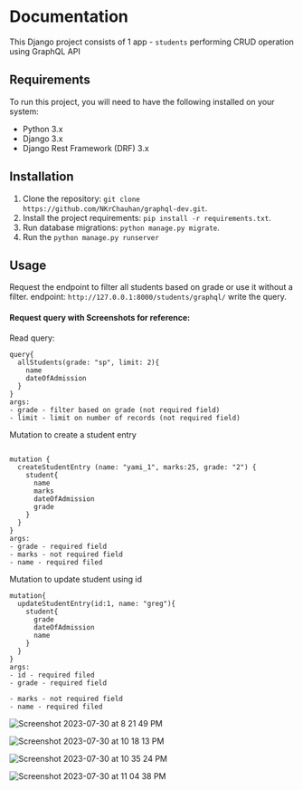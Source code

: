 # Documentation

This Django project consists of 1 app - `students` performing CRUD operation using GraphQL API

## Requirements

To run this project, you will need to have the following installed on your system:

- Python 3.x
- Django 3.x
- Django Rest Framework (DRF) 3.x

## Installation

1. Clone the repository: `git clone https://github.com/NKrChauhan/graphql-dev.git`.
2. Install the project requirements: `pip install -r requirements.txt`.
3. Run database migrations: `python manage.py migrate`.
4. Run the `python manage.py runserver`

## Usage

Request the endpoint to filter all students based on grade or use it without a filter.
endpoint: `http://127.0.0.1:8000/students/graphql/`
write the query.

#### Request query with Screenshots for reference:

 Read query:
```
query{
  allStudents(grade: "sp", limit: 2){
    name
    dateOfAdmission
  }
}
args:
- grade - filter based on grade (not required field)
- limit - limit on number of records (not required field)
```
Mutation to create a student entry
```

mutation {
  createStudentEntry (name: "yami_1", marks:25, grade: "2") {
    student{
      name
      marks
      dateOfAdmission
      grade
    }
  }
}
args:
- grade - required field
- marks - not required field
- name - required filed 
```
Mutation to update student using id
```
mutation{
  updateStudentEntry(id:1, name: "greg"){
    student{
      grade
      dateOfAdmission
      name
    }
  }
}
args:
- id - required filed 
- grade - required field

- marks - not required field
- name - required filed 
```

![Screenshot 2023-07-30 at 8 21 49 PM](https://github.com/NKrChauhan/graphql-dev/assets/40715943/c3dea994-6938-4694-87e6-6fc5dfa07d6e) 

![Screenshot 2023-07-30 at 10 18 13 PM](https://github.com/NKrChauhan/graphql-dev/assets/40715943/e1b2188c-0a40-476b-a59b-e34e5705c69f)

![Screenshot 2023-07-30 at 10 35 24 PM](https://github.com/NKrChauhan/graphql-dev/assets/40715943/bd0a6f9f-915f-4e6a-9854-6a6a417a17cc)

![Screenshot 2023-07-30 at 11 04 38 PM](https://github.com/NKrChauhan/graphql-dev/assets/40715943/8001f903-38f4-49de-8757-01278ac2a0ea)

